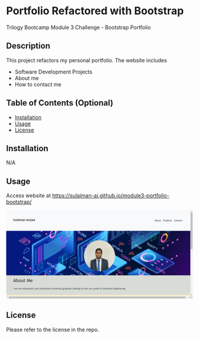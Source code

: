 # Portfolio Refactored with Bootstrap

Trilogy Bootcamp Module 3 Challenge - Bootstrap Portfolio

## Description 

This project refactors my personal portfolio. The website includes
- Software Development Projects
- About me
- How to contact me

## Table of Contents (Optional)

* [Installation](#installation)
* [Usage](#usage)
* [License](#license)


## Installation

N/A

## Usage 

Access website at https://sulaiman-ai.github.io/module3-portfolio-bootstrap/

![alt text](./assets/images/screenshot.PNG)

## License

Please refer to the license in the repo.
